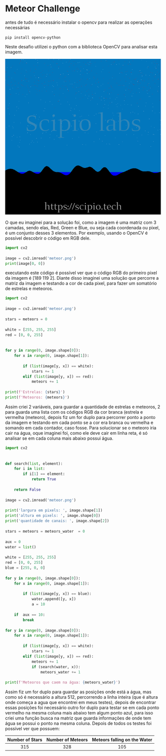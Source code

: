 # Meteor Challenge

antes de tudo é necessário instalar o opencv para realizar as operações necessárias

`pip install opencv-python`

Neste desafio utilizei o python com a biblioteca OpenCV para analisar esta imagem.

![image](meteor.png)

O que eu imaginei para a solução foi, como a imagem é uma matriz com 3 camadas, sendo elas, Red, Green e Blue, ou seja cada coordenada ou pixel, é um conjunto desses 3 elementos. Por exemplo, usando o OpenCV é possível descobrir o código em RGB dele.


```python
import cv2
 
image = cv2.imread('meteor.png')
print(image[0, 0])
```

executando este código é possível ver que o código RGB do primeiro pixel da imagem é [189 119   2].
Diante disso imaginei uma solução que percorre a matriz da imagem e testando a cor de cada pixel, para fazer um somatório de estrelas e meteoros. 

```python
import cv2
 
image = cv2.imread('meteor.png')
 
stars = meteors = 0
 
white = [255, 255, 255]
red = [0, 0, 255]
 
 
for y in range(0, image.shape[0]): 
    for x in range(0, image.shape[1]):       
        
        if (list(image[y, x]) == white):
            stars += 1
        elif (list(image[y, x]) == red):
            meteors += 1
 
print(f'Estrelas: {stars}')
print(f'Meteoros: {meteors}')
```

Assim criei 2 variáveis, para guardar a quantidade de estrelas e meteoros, 2 para guarda uma lista com os códigos RGB da cor branca (estrela e vermelha (meteoro), depois fiz um for duplo para percorrer ponto a ponto da imagem e testando em cada ponto se a cor era branca ou vermelha e somando em cada contador, caso fosse.
Para solucionar se o meteoro iria cair na água, oque imaginei foi, como ele deve cair em linha reta, é só analisar se em cada coluna mais abaixo possui água.

```python
import cv2
 
 
def search(list, element):
    for i in list:
        if i[1] == element:
            return True
            
    return False
 
image = cv2.imread('meteor.png')
 
print('largura em pixels: ', image.shape[1])
print('altura em pixels: ', image.shape[0])
print('quantidade de canais: ', image.shape[2])
 
stars = meteors = meteors_water  = 0
 
aux = 0
water = list()
 
white = [255, 255, 255]
red = [0, 0, 255]
blue = [255, 0, 0]
 
for y in range(0, image.shape[0]): 
    for x in range(0, image.shape[1]): 
        
        if (list(image[y, x]) == blue):
            water.append([y, x])
            a = 10
    
    if  aux == 10:
        break
 
for y in range(0, image.shape[0]): 
    for x in range(0, image.shape[1]):       
        
        if (list(image[y, x]) == white):
            stars += 1
        elif (list(image[y, x]) == red):
            meteors += 1
            if (search(water, x)):
                meteors_water += 1
  
print(f'Meteoros que caem na água: {meteors_water}')
```

Assim fiz um for duplo para guardar as posições onde está a água, mas como só é necessário a altura 512, percorrendo a linha inteira (que é altura onde começa a agua que encontrei em meus testes), depois de encontrar essas posições foi necessário outro for duplo para testar se em cada ponto vermelho na mesma coluna mais abaixo tem algum ponto azul, para isso criei uma função busca na matriz que guarda informações de onde tem água se possui o ponto na mesma coluna.
Depois de todos os testes foi possível ver que possuem:

Number of Stars | Number of Meteors | Meteors falling on the Water
:---: | :---: | :---:
315 | 328 | 105
